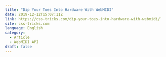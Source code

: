 ```yaml
---
title: "Dip Your Toes Into Hardware With WebMIDI"
date: 2019-12-12T15:07:11Z
link: https://css-tricks.com/dip-your-toes-into-hardware-with-webmidi/?utm_medium=RSS&utm_source=news.12bit.vn
site: css-tricks.com
language: English
category:
  - Article
  - WebMIDI API
draft: false
---
```

